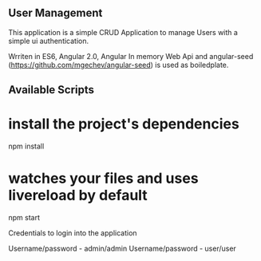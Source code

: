 User Management
----------------

This application is a simple CRUD Application to manage Users with a simple ui authentication.

Wrriten in ES6, Angular 2.0, Angular In memory Web Api and angular-seed (https://github.com/mgechev/angular-seed) is used as boiledplate.

Available Scripts
--------------------

# install the project's dependencies
npm install
# watches your files and uses livereload by default
npm start

Credentials to login into the application 

Username/password - admin/admin
Username/password - user/user

